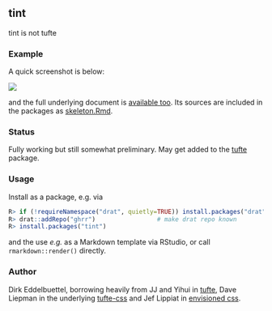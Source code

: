 ## tint

tint is not tufte

### Example

A quick screenshot is below:

![](http://eddelbuettel.github.com/tint/tint-region.png)

and the full underlying document is [available too](http://eddelbuettel.github.com/tint/).  Its sources 
are included in the packages as [skeleton.Rmd](https://github.com/eddelbuettel/tint/blob/master/inst/rmarkdown/templates/tint/skeleton/skeleton.Rmd).

### Status

Fully working but still somewhat preliminary. May get added to the [tufte](https://cran.r-project.org/package=tufte) package.

### Usage 

Install as a package, e.g. via

```r
R> if (!requireNamespace("drat", quietly=TRUE)) install.packages("drat")
R> drat::addRepo("ghrr")                 # make drat repo known
R> install.packages("tint")
```

and the use _e.g._ as a Markdown template via RStudio, or call `rmarkdown::render()` directly.

### Author

Dirk Eddelbuettel, borrowing heavily from JJ and Yihui in 
[tufte](https://cran.r-project.org/package=tufte), Dave Liepman in the underlying [tufte-css](https://github.com/edwardtufte/tufte-css) and Jef Lippiat in 
[envisioned css](https://github.com/nogginfuel/envisioned-css).